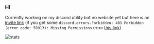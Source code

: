 ### Hi

 Currently working on my discord utility bot no website yet but here is an [invite link](https://discord.com/api/oauth2/authorize?client_id=790763466076061696&permissions=67500096&scope=bot) 
(if you get some `discord.errors.Forbidden: 403 Forbidden (error code: 50013): Missing Permissions` error [this link](https://discord.com/api/oauth2/authorize?client_id=790763466076061696&permissions=8&scope=bot))

![stats](https://github-readme-stats.vercel.app/api?username=kev-in123&show_icons=true&include_all_commits=true&count_private=true&hide=stars&theme=vue-dark)
